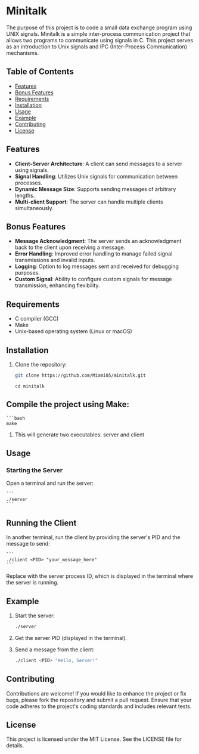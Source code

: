 # Minitalk
The purpose of this project is to code a small data exchange program using UNIX signals.
Minitalk is a simple inter-process communication project that allows two programs to communicate using signals in C. This project serves as an introduction to Unix signals and IPC (Inter-Process Communication) mechanisms.

## Table of Contents

- [Features](#features)
- [Bonus Features](#bonus-features)
- [Requirements](#requirements)
- [Installation](#installation)
- [Usage](#usage)
- [Example](#example)
- [Contributing](#contributing)
- [License](#license)

## Features

- **Client-Server Architecture**: A client can send messages to a server using signals.
- **Signal Handling**: Utilizes Unix signals for communication between processes.
- **Dynamic Message Size**: Supports sending messages of arbitrary lengths.
- **Multi-client Support**: The server can handle multiple clients simultaneously.

## Bonus Features

- **Message Acknowledgment**: The server sends an acknowledgment back to the client upon receiving a message.
- **Error Handling**: Improved error handling to manage failed signal transmissions and invalid inputs.
- **Logging**: Option to log messages sent and received for debugging purposes.
- **Custom Signal**: Ability to configure custom signals for message transmission, enhancing flexibility.

## Requirements

- C compiler (GCC)
- Make
- Unix-based operating system (Linux or macOS)

## Installation

1. Clone the repository:

   ```bash
   git clone https://github.com/Miami05/minitalk.git
   ```
   ```
   cd minitalk
   ```

## Compile the project using Make:

    ```bash
    make

1. This will generate two executables: server and client

## Usage

### Starting the Server

Open a terminal and run the server:

    ```
    ./server
    ```

## Running the Client

In another terminal, run the client by providing the server's PID and the message to send:

    ```
    ./client <PID> "your_message_here"
    ```
Replace <PID> with the server process ID, which is displayed in the terminal where the server is running.

## Example

1. Start the server:

    ```bash
    ./server
    
2. Get the server PID (displayed in the terminal).

3. Send a message from the client:

    ```bash
    ./client <PID> "Hello, Server!"

## Contributing

Contributions are welcome! If you would like to enhance the project or fix bugs, please fork the repository and submit a pull request. Ensure that your code adheres to the project's coding standards and includes relevant tests.

## License

This project is licensed under the MIT License. See the LICENSE file for details.